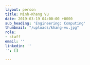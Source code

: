 ```yaml
---
layout: person
title: Minh-Khang Vu
date: 2019-03-19 04:00:00 +0000
sub_heading: 'Engineering: Computing'
thumbnail: "/uploads/khang-vu.jpg"
role:
- staff
email: ''
linkedin: ''
'': []

---
```

